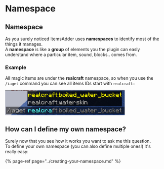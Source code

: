 # Namespace

## Namespace

As you surely noticed ItemsAdder uses **namespaces** to identify most of the things it manages.  
A **namespace** is like a **group** of elements you the plugin can easly understand where a particular item, sound, blocks.. comes from.

### Example

All magic items are under the **realcraft** namespace, so when you use the `/iaget` command you can see all items IDs start with `realcraft:`

![](../../../../.gitbook/assets/image%20%2810%29.png)

## How can I define my own namespace?

Surely now that you see how it works you want to ask me this question.  
To define your own namespace \(you can also define multiple ones!\) it's really easy:

{% page-ref page="../creating-your-namespace.md" %}

